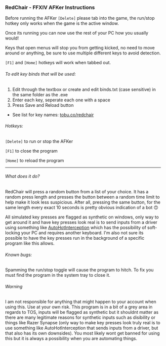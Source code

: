 ### RedChair - FFXIV AFKer Instructions

Before running the AFKer `[Delete]` please tab into the game,
the run/stop hotkey only works when the game is the active window.

Once its running you can now use the rest of your PC how you usually would!


Keys that open menus will stop you from getting kicked,
no need to move around or anything, be sure to use multiple 
different keys to avoid detection.

`[F1]` and `[Home]` hotkeys will work when tabbed out.

###### To edit key binds that will be used:
1. Edit through the textbox or create and edit binds.txt (case sensitive) 
   in the same folder as the .exe
2. Enter each key, seperate each one with a space
3. Press Save and Reload button

- See list for key names: [tobu.co/redchair](https://tobu.co/redchair)

###### Hotkeys:
`[Delete]` to run or stop the AFKer

`[F1]` to close the program

`[Home]` to reload the program


----------------------------------------------------------


###### What does it do?
RedChair will press a random button from a list of your choice. It has a random press length and presses the button between a random time limit to help make it look less suspicious. After all, pressing the same button, for the same length every exact 10 seconds is pretty obvious indication of a bot 🙃

All simulated key presses are flagged as synthetic on windows, only way to get around it and have key presses look real is to send inputs from a driver using something like [AutoHotInterception](https://github.com/evilC/AutoHotInterception) which has the possibility of soft-locking your PC and requires another keyboard. I'm also not sure its possible to have the key presses run in the background of a specific program like this allows.



###### Known bugs:
Spamming the run/stop toggle will cause the program to hitch.
To fix you must find the program in the system tray to close it.



###### Warning
I am not responsible for anything that might happen to your account when using this. Use at your own risk. This program is in a bit of a grey area in regards to TOS, inputs will be flagged as synthetic but it shouldnt matter as there are many legitimate reasons for synthetic inputs such as disibility or things like Razer Synapse (only way to make key presses look truly real is to use something like AutoHotInterception that sends inputs from a driver, but that also has its own downsides). You most likely wont get banned for using this but it is always a possibility when you are automating things.
